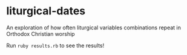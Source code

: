 # liturgical-dates
An exploration of how often liturgical variables combinations repeat in Orthodox Christian worship

Run `ruby results.rb` to see the results!